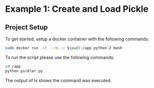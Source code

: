 # Example 1: Create and Load Pickle

## Project Setup

To get started, setup a docker container with the following commands:  

```bash
sudo docker run -it --rm -v $(pwd):/app python:2 bash
```  

To run the script please use the following commands:  

```bash
cd /app  
python pickler.py
```

The output of ls shows the command was executed.  
